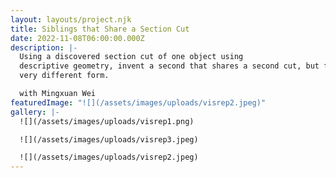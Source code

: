 ```yaml
---
layout: layouts/project.njk
title: Siblings that Share a Section Cut
date: 2022-11-08T06:00:00.000Z
description: |-
  Using a discovered section cut of one object using
  descriptive geometry, invent a second that shares a second cut, but from a
  very different form.

  with Mingxuan Wei
featuredImage: "![](/assets/images/uploads/visrep2.jpeg)"
gallery: |-
  ![](/assets/images/uploads/visrep1.png)

  ![](/assets/images/uploads/visrep3.jpeg)

  ![](/assets/images/uploads/visrep2.jpeg)
---
```

